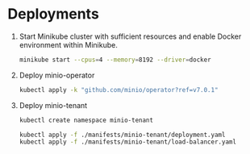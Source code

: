 # Deployments
1. Start Minikube cluster with sufficient resources and enable Docker environment within Minikube.
   ```bash
   minikube start --cpus=4 --memory=8192 --driver=docker
   ```
2. Deploy minio-operator
   ```bash
   kubectl apply -k "github.com/minio/operator?ref=v7.0.1"
   ```
3. Deploy minio-tenant
   ```bash
   kubectl create namespace minio-tenant

   kubectl apply -f ./manifests/minio-tenant/deployment.yaml
   kubectl apply -f ./manifests/minio-tenant/load-balancer.yaml
   ```